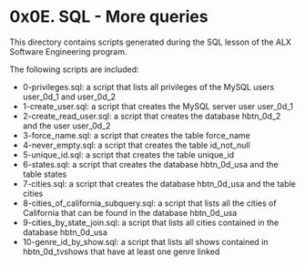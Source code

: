 # 0x0E. SQL - More queries

This directory contains scripts generated during the SQL lesson of the ALX Software Engineering program.

The following scripts are included:

- 0-privileges.sql: a script that lists all privileges of the MySQL users user_0d_1 and user_0d_2
- 1-create_user.sql: a script that creates the MySQL server user user_0d_1
- 2-create_read_user.sql: a script that creates the database hbtn_0d_2 and the user user_0d_2
- 3-force_name.sql: a script that creates the table force_name
- 4-never_empty.sql: a script that creates the table id_not_null
- 5-unique_id.sql: a script that creates the table unique_id
- 6-states.sql: a script that creates the database hbtn_0d_usa and the table states
- 7-cities.sql: a script that creates the database hbtn_0d_usa and the table cities
- 8-cities_of_california_subquery.sql: a script that lists all the cities of California that can be found in the database hbtn_0d_usa
- 9-cities_by_state_join.sql: a script that lists all cities contained in the database hbtn_0d_usa
- 10-genre_id_by_show.sql: a script that lists all shows contained in hbtn_0d_tvshows that have at least one genre linked
